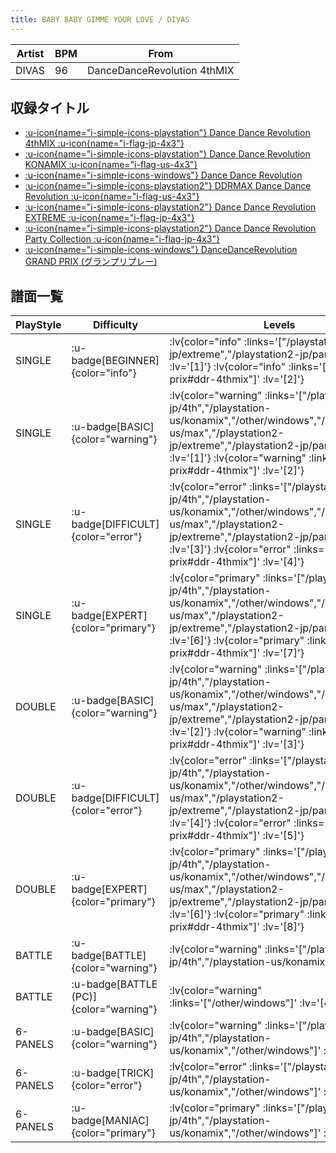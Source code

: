 ```yaml
---
title: BABY BABY GIMME YOUR LOVE / DIVAS
---
```


|Artist|BPM|From|
|------|---|----|
|DIVAS|96|DanceDanceRevolution 4thMIX|

## 収録タイトル

- [ :u-icon{name="i-simple-icons-playstation"} Dance Dance Revolution 4thMIX :u-icon{name="i-flag-jp-4x3"} ](/playstation-jp/4th)
- [ :u-icon{name="i-simple-icons-playstation"} Dance Dance Revolution KONAMIX :u-icon{name="i-flag-us-4x3"} ](/playstation-us/konamix)
- [ :u-icon{name="i-simple-icons-windows"} Dance Dance Revolution](/other/windows)
- [ :u-icon{name="i-simple-icons-playstation2"} DDRMAX Dance Dance Revolution :u-icon{name="i-flag-us-4x3"} ](/playstation2-us/max)
- [ :u-icon{name="i-simple-icons-playstation2"} Dance Dance Revolution EXTREME :u-icon{name="i-flag-jp-4x3"} ](/playstation2-jp/extreme)
- [ :u-icon{name="i-simple-icons-playstation2"} Dance Dance Revolution Party Collection :u-icon{name="i-flag-jp-4x3"} ](/playstation2-jp/party)
- [ :u-icon{name="i-simple-icons-windows"} DanceDanceRevolution GRAND PRIX (グランプリプレー)](/grand-prix#ddr-4thmix)

## 譜面一覧

|PlayStyle|Difficulty|Levels|Notes|Movie|
|---------|----------|------|-----|-----|
|SINGLE| :u-badge[BEGINNER]{color="info"} | :lv{color="info" :links='["/playstation2-jp/extreme","/playstation2-jp/party"]' :lv='[1]'}  :lv{color="info" :links='["/grand-prix#ddr-4thmix"]' :lv='[2]'} |52/0||
|SINGLE| :u-badge[BASIC]{color="warning"} | :lv{color="warning" :links='["/playstation-jp/4th","/playstation-us/konamix","/other/windows","/playstation2-us/max","/playstation2-jp/extreme","/playstation2-jp/party"]' :lv='[1]'}  :lv{color="warning" :links='["/grand-prix#ddr-4thmix"]' :lv='[2]'} |62/0||
|SINGLE| :u-badge[DIFFICULT]{color="error"} | :lv{color="error" :links='["/playstation-jp/4th","/playstation-us/konamix","/other/windows","/playstation2-us/max","/playstation2-jp/extreme","/playstation2-jp/party"]' :lv='[3]'}  :lv{color="error" :links='["/grand-prix#ddr-4thmix"]' :lv='[4]'} |110/0||
|SINGLE| :u-badge[EXPERT]{color="primary"} | :lv{color="primary" :links='["/playstation-jp/4th","/playstation-us/konamix","/other/windows","/playstation2-us/max","/playstation2-jp/extreme","/playstation2-jp/party"]' :lv='[6]'}  :lv{color="primary" :links='["/grand-prix#ddr-4thmix"]' :lv='[7]'} |163/0||
|DOUBLE| :u-badge[BASIC]{color="warning"} | :lv{color="warning" :links='["/playstation-jp/4th","/playstation-us/konamix","/other/windows","/playstation2-us/max","/playstation2-jp/extreme","/playstation2-jp/party"]' :lv='[2]'}  :lv{color="warning" :links='["/grand-prix#ddr-4thmix"]' :lv='[3]'} |80/0||
|DOUBLE| :u-badge[DIFFICULT]{color="error"} | :lv{color="error" :links='["/playstation-jp/4th","/playstation-us/konamix","/other/windows","/playstation2-us/max","/playstation2-jp/extreme","/playstation2-jp/party"]' :lv='[4]'}  :lv{color="error" :links='["/grand-prix#ddr-4thmix"]' :lv='[5]'} |107/0||
|DOUBLE| :u-badge[EXPERT]{color="primary"} | :lv{color="primary" :links='["/playstation-jp/4th","/playstation-us/konamix","/other/windows","/playstation2-us/max","/playstation2-jp/extreme","/playstation2-jp/party"]' :lv='[6]'}  :lv{color="primary" :links='["/grand-prix#ddr-4thmix"]' :lv='[8]'} |176/0||
|BATTLE| :u-badge[BATTLE]{color="warning"} | :lv{color="warning" :links='["/playstation-jp/4th","/playstation-us/konamix"]' :lv='[4]'} |||
|BATTLE| :u-badge[BATTLE (PC)]{color="warning"} | :lv{color="warning" :links='["/other/windows"]' :lv='[4]'} |||
|6-PANELS| :u-badge[BASIC]{color="warning"} | :lv{color="warning" :links='["/playstation-jp/4th","/playstation-us/konamix","/other/windows"]' :lv='[1]'} |62/0||
|6-PANELS| :u-badge[TRICK]{color="error"} | :lv{color="error" :links='["/playstation-jp/4th","/playstation-us/konamix","/other/windows"]' :lv='[3]'} |97/0||
|6-PANELS| :u-badge[MANIAC]{color="primary"} | :lv{color="primary" :links='["/playstation-jp/4th","/playstation-us/konamix","/other/windows"]' :lv='[5]'} |162/0||
